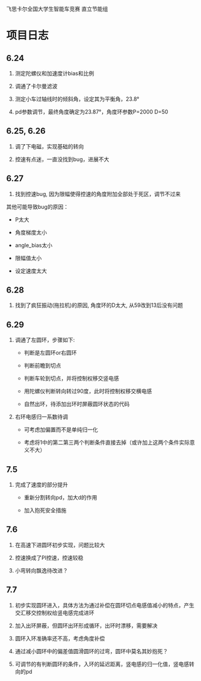 飞思卡尔全国大学生智能车竞赛 直立节能组

# 项目日志

## 6.24

1. 测定陀螺仪和加速度计bias和比例

2. 调通了卡尔曼滤波

3. 测定小车过轴线时的倾斜角，设定其为平衡角，23.8°

4. pd参数调节，最终角度确定为23.87°，角度环参数P=2000 D=50

## 6.25, 6.26

1. 调了下电磁，实现基础的转向

2. 控速有点迷，一直没找到bug，进展不大

## 6.27

1. 找到控速bug, 因为限幅使得控速的角度附加全部处于死区，调节不过来

其他可能导致bug的原因：

- P太大

- 角度梯度太小

- angle_bias太小

- 限幅值太小

- 设定速度太大

## 6.28

1. 找到了疯狂振动(拖拉机)的原因, 角度环的D太大, 从59改到13后没有问题

## 6.29

1. 调通了左圆环，步骤如下:

    - 判断是左圆环or右圆环

    - 判断前瞻到切点

    - 判断车轮到切点，并将控制权移交竖电感

    - 用陀螺仪判断转向转过90度，此时将控制权移交横电感

    - 自然出环，待添加出环时屏蔽圆环状态的代码

2. 右环电感归一系数待调

    - 可考虑加偏置而不是单纯归一化

    - 考虑将1中的第二第三两个判断条件直接去掉（或许加上这两个条件实际意义不大）

## 7.5

1. 完成了速度的部分提升

    - 重新分割转向pd，加大d的作用

    - 加入抱死安全措施

## 7.6

1. 在高速下进圆环初步实现，问题比较大

2. 控速换成了PI控速，控速较稳

3. 小弯转向飘逸待改进？

## 7.7

1. 初步实现圆环进入，具体方法为通过补偿在圆环切点电感值减小的特点，产生交汇移交控制权给竖电感完成进环

2. 加入出环屏蔽，但圆环出环形成循环，出环时漂移，需要解决

3. 圆环入环准确率还不高，考虑角度补偿

4. 通过减小圆环中的偏差值圆滑圆环的过弯，圆环中莫名其妙抱死？

5. 可调节的有判断圆环的条件，入环的延迟距离，竖电感的归一化值，竖电感转向的pd
